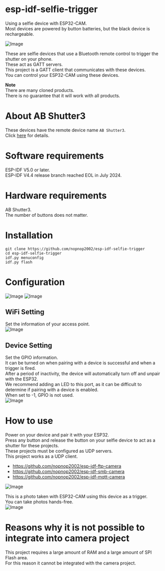 # esp-idf-selfie-trigger
Using a selfie device with ESP32-CAM.   
Most devices are powered by button batteries, but the black device is rechargeable.   

![Image](https://github.com/user-attachments/assets/cc97da4e-6c06-4604-8362-f81c6fb6eb58)

These are selfie devices that use a Bluetooth remote control to trigger the shutter on your phone.   
These act as GATT servers.   
This project is a GATT client that communicates with these devices.   
You can control your ESP32-CAM using these devices.

__Note__   
There are many cloned products.   
There is no guarantee that it will work with all products.   


# About AB Shutter3
These devices have the remote device name ```AB Shutter3```.   
Click [here](https://github.com/nopnop2002/esp-idf-bluetooth-remote) for details.   

# Software requirements
ESP-IDF V5.0 or later.   
ESP-IDF V4.4 release branch reached EOL in July 2024.   

# Hardware requirements
AB Shutter3.   
The number of buttons does not matter.   

# Installation   
```
git clone https://github.com/nopnop2002/esp-idf-selfie-trigger
cd esp-idf-selfie-trigger
idf.py menuconfig
idf.py flash
```

# Configuration   
![Image](https://github.com/user-attachments/assets/787b47ef-ceb5-48a9-8cb9-490838ba5a40)
![Image](https://github.com/user-attachments/assets/42b09ba2-4f17-4146-a94e-64d7923b2dee)


## WiFi Setting
Set the information of your access point.   
![Image](https://github.com/user-attachments/assets/31e57f57-437b-4e2c-8592-363bebbd915d)

## Device Setting
Set the GPIO information.   
It can be turned on when pairing with a device is successful and when a trigger is fired.   
After a period of inactivity, the device will automatically turn off and unpair with the ESP32.   
We recommend adding an LED to this port, as it can be difficult to determine if pairing with a device is enabled.   
When set to -1, GPIO is not used.   
![Image](https://github.com/user-attachments/assets/4ae4bfb3-c1c2-4405-add2-aedbc2f782b2)


# How to use
Power on your device and pair it with your ESP32.   
Press any button and release the button on your selfie device to act as a shutter for these projects.   
These projects must be configured as UDP servers.   
This project works as a UDP client.   

- https://github.com/nopnop2002/esp-idf-ftp-camera   
- https://github.com/nopnop2002/esp-idf-smb-camera   
- https://github.com/nopnop2002/esp-idf-mqtt-camera   

![Image](https://github.com/user-attachments/assets/364935f8-19ef-4a1d-b171-916352b82c46)


This is a photo taken with ESP32-CAM using this device as a trigger.   
You can take photos hands-free.   
![Image](https://github.com/user-attachments/assets/50ce1b49-e5ca-4b38-af91-1719e11e779d)

# Reasons why it is not possible to integrate into camera project
This project requires a large amount of RAM and a large amount of SPI Flash area.   
For this reason it cannot be integrated with the camera project.   
